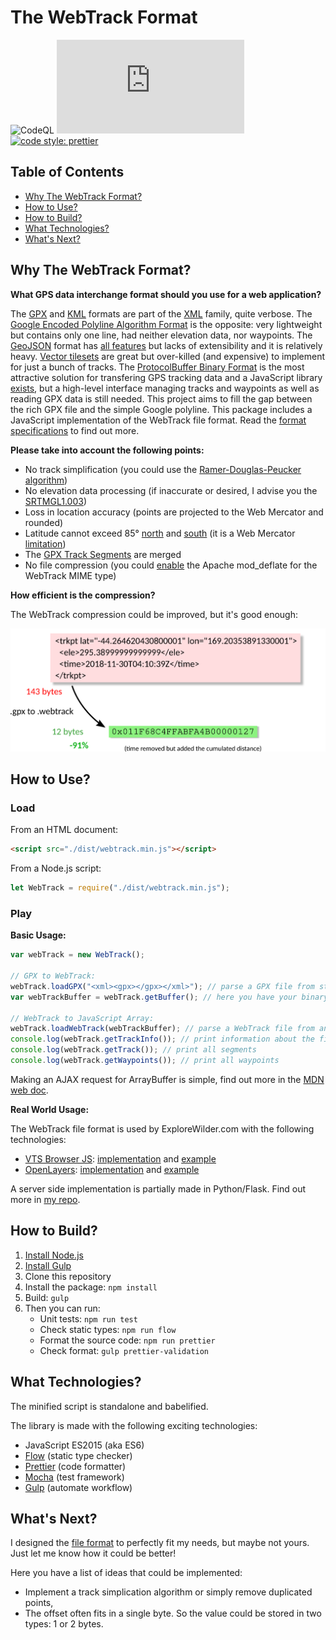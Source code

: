 # The WebTrack Format

![CodeQL](https://github.com/ExploreWilder/WebTrack.js/workflows/CodeQL/badge.svg?branch=main) ![dependencies](https://img.shields.io/david/ExploreWilder/WebTrack.js) [![code style: prettier](https://img.shields.io/badge/code_style-prettier-ff69b4.svg)](https://github.com/prettier/prettier)

## Table of Contents

-   [Why The WebTrack Format?](#why-the-webtrack-format)
-   [How to Use?](#how-to-use)
-   [How to Build?](#how-to-build)
-   [What Technologies?](#what-technologies)
-   [What's Next?](#whats-next)

## Why The WebTrack Format?

**What GPS data interchange format should you use for a web application?**

The [GPX](https://en.wikipedia.org/wiki/GPS_Exchange_Format "GPS Exchange Format") and [KML](https://en.wikipedia.org/wiki/Keyhole_Markup_Language "Keyhole Markup Language") formats are part of the [XML](https://en.wikipedia.org/wiki/XML "Extensible Markup Language") family, quite verbose. The [Google Encoded Polyline Algorithm Format](https://developers.google.com/maps/documentation/utilities/polylinealgorithm "Polyline Format") is the opposite: very lightweight but contains only one line, had neither elevation data, nor waypoints. The [GeoJSON](https://en.wikipedia.org/wiki/GeoJSON "GeoJSON Format") format has [all features](https://tools.ietf.org/html/rfc7946#section-3.1.1 "The GeoJSON Format Spec") but lacks of extensibility and it is relatively heavy. [Vector tilesets](https://docs.mapbox.com/help/glossary/tileset/#vector-tilesets "Vector tilesets definition") are great but over-killed (and expensive) to implement for just a bunch of tracks. The [ProtocolBuffer Binary Format](https://github.com/protocolbuffers/protobuf/) is the most attractive solution for transfering GPS tracking data and a JavaScript library [exists](https://github.com/mapbox/pbf "JavaScript library for the Google Protobuf"), but a high-level interface managing tracks and waypoints as well as reading GPX data is still needed. This project aims to fill the gap between the rich GPX file and the simple Google polyline. This package includes a JavaScript implementation of the WebTrack file format. Read the [format specifications](SPEC.md) to find out more.

**Please take into account the following points:**

-   No track simplification (you could use the [Ramer-Douglas-Peucker algorithm](https://en.wikipedia.org/wiki/Ramer%E2%80%93Douglas%E2%80%93Peucker_algorithm))
-   No elevation data processing (if inaccurate or desired, I advise you the [SRTMGL1.003](https://www.patreon.com/posts/how-do-i-find-39707225 "How Do I Find Out The Elevation Profile?"))
-   Loss in location accuracy (points are projected to the Web Mercator and rounded)
-   Latitude cannot exceed 85° [north](https://www.openstreetmap.org/#map=5/85.049/-33.354) and [south](https://www.openstreetmap.org/#map=5/-85.049/-33.354) (it is a Web Mercator [limitation](https://en.wikipedia.org/wiki/Web_Mercator_projection#Formulas))
-   The [GPX Track Segments](https://www.topografix.com/GPX/1/1/#type_trksegType "GPX <trkseg/> definition") are merged
-   No file compression (you could [enable](./man/mod_deflate.md "Enable Apache mod_deflate With cPanel") the Apache mod_deflate for the WebTrack MIME type)

**How efficient is the compression?**

The WebTrack compression could be improved, but it's good enough:

![Basic Perf Overview](./man/basic_perf_overview.png)

## How to Use?

### Load

From an HTML document:

```html
<script src="./dist/webtrack.min.js"></script>
```

From a Node.js script:

```js
let WebTrack = require("./dist/webtrack.min.js");
```

### Play

**Basic Usage:**

```js
var webTrack = new WebTrack();

// GPX to WebTrack:
webTrack.loadGPX("<xml><gpx></gpx></xml>"); // parse a GPX file from string data
var webTrackBuffer = webTrack.getBuffer(); // here you have your binary data

// WebTrack to JavaScript Array:
webTrack.loadWebTrack(webTrackBuffer); // parse a WebTrack file from an ArrayBuffer
console.log(webTrack.getTrackInfo()); // print information about the file
console.log(webTrack.getTrack()); // print all segments
console.log(webTrack.getWaypoints()); // print all waypoints
```

Making an AJAX request for ArrayBuffer is simple, find out more in the [MDN web doc](https://developer.mozilla.org/en-US/docs/Web/API/XMLHttpRequest/Sending_and_Receiving_Binary_Data "Sending and Receiving Binary Data").

**Real World Usage:**

The WebTrack file format is used by ExploreWilder.com with the following technologies:

-   [VTS Browser JS](https://github.com/melowntech/vts-browser-js "Github repo"): [implementation](https://github.com/ExploreWilder/MainWebsite/blob/master/flaskr/static/app/scripts/map_player.js) and [example](https://explorewilder.com/map/player/9/last_minute_tramping_trip/Ecrins/fr)
-   [OpenLayers](https://github.com/openlayers/openlayers "Github repo"): [implementation](https://github.com/ExploreWilder/MainWebsite/blob/master/flaskr/static/app/scripts/map_viewer.js) and [example](https://explorewilder.com/map/viewer/9/last_minute_tramping_trip/Ecrins/fr)

A server side implementation is partially made in Python/Flask. Find out more in [my repo](https://github.com/ExploreWilder/MainWebsite/blob/master/flaskr/webtrack.py).

## How to Build?

1. [Install Node.js](https://www.digitalocean.com/community/tutorials/how-to-install-node-js-on-debian-10)
2. [Install Gulp](https://github.com/gulpjs/gulp/blob/master/docs/getting-started/1-quick-start.md)
3. Clone this repository
4. Install the package: `npm install`
5. Build: `gulp`
6. Then you can run:
    - Unit tests: `npm run test`
    - Check static types: `npm run flow`
    - Format the source code: `npm run prettier`
    - Check format: `gulp prettier-validation`

## What Technologies?

The minified script is standalone and babelified.

The library is made with the following exciting technologies:

-   JavaScript ES2015 (aka ES6)
-   [Flow](https://flow.org/ "Flow is a static type checker for JavaScript") (static type checker)
-   [Prettier](https://prettier.io/ "Prettier: an opinionated code formatter") (code formatter)
-   [Mocha](https://mochajs.org/ "Mocha is a feature-rich JavaScript test framework") (test framework)
-   [Gulp](https://gulpjs.com/ "A toolkit to automate & enhance your workflow") (automate workflow)

## What's Next?

I designed the [file format](SPEC.md) to perfectly fit my needs, but maybe not yours. Just let me know how it could be better!

Here you have a list of ideas that could be implemented:

-   Implement a track simplication algorithm or simply remove duplicated points,
-   The offset often fits in a single byte. So the value could be stored in two types: 1 or 2 bytes.
